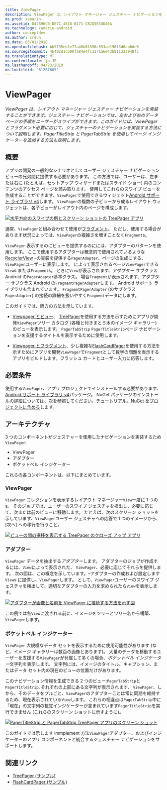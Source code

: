 ```yaml
---
title: ViewPager
description: ViewPager は、レイアウト マネージャー ジェスチャー ナビゲーションを実装することができます。 ジェスチャー ナビゲーションでは、左および右のデータ ページの手順をユーザーがスワイプができます。 このガイドには、ViewPager とフラグメント必要に応じて、ジェスチャーのナビゲーションを実装する方法について説明します。 PagerTitleStrip と PagerTabStrip を使用してページ インジケーターを追加する方法も説明します。
ms.prod: xamarin
ms.assetid: D42896C0-DE7C-4818-B171-CB2D5E5DD46A
ms.technology: xamarin-android
author: conceptdev
ms.author: crdun
ms.date: 03/01/2018
ms.openlocfilehash: bb9795eb1e77a48b01556c553ae19613d6ab6de6
ms.sourcegitcommit: 4b402d1c508fa84e4fc3171a6e43b811323948fc
ms.translationtype: MT
ms.contentlocale: ja-JP
ms.lasthandoff: 04/23/2019
ms.locfileid: "61267605"
---
```

# <a name="viewpager"></a>ViewPager

_ViewPager は、レイアウト マネージャー ジェスチャー ナビゲーションを実装することができます。ジェスチャー ナビゲーションでは、左および右のデータ ページの手順をユーザーがスワイプができます。このガイドには、ViewPager とフラグメント必要に応じて、ジェスチャーのナビゲーションを実装する方法について説明します。PagerTitleStrip と PagerTabStrip を使用してページ インジケーターを追加する方法も説明します。_

 
## <a name="overview"></a>概要

アプリの開発の一般的なシナリオとしてユーザー ジェスチャー ナビゲーション ビューの兄弟間に提供する必要があります。 この方法では、ユーザーは、左または右に (たとえば、セットアップ ウィザードまたはスライド ショー) 内のコンテンツのアクセス ページを読み取ります。 使用してこれらのスワイプ ビューを作成することができます、`ViewPager`で使用できるウィジェット[Android サポート ライブラリ v4](https://www.nuget.org/packages/Xamarin.Android.Support.v4/)します。 `ViewPager`の複数の子ビューから成るレイアウト ウィジェットは、各子ビューがレイアウト内のページを構成します。 

[![水平方向のスワイプの例とスクリーン ショットの TreePager アプリ](images/01-intro-sml.png)](images/01-intro.png#lightbox)

通常、`ViewPager`と組み合わせて使用が[フラグメント](https://developer.xamarin.com/guides/android/platform_features/fragments/)。 ただし、使用する場合があります状況によっては、`ViewPager`の複雑さを増すことなく`Fragment`s。

`ViewPager` 表示するのにビューを提供するのにには、アダプターのパターンを使用します。 ここで使用するアダプターは概念的で使用されているような[RecyclerView](~/android/user-interface/layouts/recycler-view/index.md) &ndash;の実装を提供する`PagerAdapter`、ページの生成にする、`ViewPager`ユーザーに表示します。 によって表示されるページ`ViewPager`できる`View`s または`Fragment`s。 ときに`View`が表示されます、アダプター サブクラス Android の`PagerAdapter`基本クラス。 場合`Fragment`が表示されます、アダプター サブクラス Android の`FragmentPagerAdapter`します。 Android サポート ライブラリも含まれています。 `FragmentPagerAdapter` (のサブクラス`PagerAdapter`) の接続の詳細を扱いやすく`Fragment`データにします。 

このガイドでは、両方の方法を示しています。 

-   [Viewpager とビュー](~/android/user-interface/controls/view-pager/viewpager-and-views.md)、 [TreePager](https://developer.xamarin.com/samples/monodroid/UserInterface/TreePager/)を使用する方法を示すためにアプリが開発`ViewPager`ツリー カタログ (各種と付きまとう木のイメージ ギャラリー) のビューを表示します。 
    `PagerTabStrip`  `PagerTitleStrip`ページ ナビゲーションを支援するタイトルを表示するために使用します。

-   [Viewpager とフラグメント](~/android/user-interface/controls/view-pager/viewpager-and-fragments.md)、少し複雑な[FlashCardPager](https://developer.xamarin.com/samples/monodroid/UserInterface/TreePager/)を使用する方法を示すためにアプリを開発`ViewPager`で`Fragment`として数学の問題を表示するアプリをビルドします。フラッシュ カードとユーザー入力に応答します。 


## <a name="requirements"></a>必要条件

使用する`ViewPager`、アプリ プロジェクトでインストールする必要があります、 [Android サポート ライブラリ v4](https://www.nuget.org/packages/Xamarin.Android.Support.v4/)パッケージ。 NuGet パッケージのインストールの詳細については、次を参照してください。[チュートリアル。NuGet をプロジェクトに含める](https://docs.microsoft.com/visualstudio/mac/nuget-walkthrough)します。 

 
## <a name="architecture"></a>アーキテクチャ

3 つのコンポーネントがジェスチャーを使用したナビゲーションを実装するため`ViewPager`:

-   ViewPager
-   アダプター
-   ポケットベル インジケーター

これらの各コンポーネントは、以下にまとめています。



### <a name="viewpager"></a>ViewPager

`ViewPager` コレクションを表示するレイアウト マネージャー`View`一度に 1 つの s。 そのジョブでは、ユーザーのスワイプ ジェスチャを検出し、必要に応じて、次または前のビューに移動します。 たとえば、次のスクリーン ショットを示しています、`ViewPager`ユーザー ジェスチャへの応答で 1 つのイメージから、[次へ] への移行を行うこと。 

[![ビューの間の遷移を表示する TreePager のクローズ アップ アプリ](images/02-transition-sml.png)](images/02-transition.png#lightbox)


### <a name="adapter"></a>アダプター

`ViewPager` データを抽出する*アダプター*します。 アダプターのジョブが作成するには、`View`によって表示された、 `ViewPager`、必要に応じてそれらを提供します。 次の図は、この概念を示しています。&ndash;アダプターの作成および設定します`View`s に提供し、`ViewPager`します。 として、`ViewPager`ユーザーのスワイプ ジェスチャを検出して、適切なアダプターの入力を求められたら`View`を表示します。 

[![アダプターが画像と名前を ViewPager に接続する方法を示す図](images/03-adapter-sml.png)](images/03-adapter.png#lightbox)

この例では各`View`に渡される前に、イメージをツリーとツリー名から構築、`ViewPager`します。 



### <a name="pager-indicator"></a>ポケットベル インジケーター

`ViewPager` 大規模なデータ セットを表示するために使用可能性があります (など、イメージ ギャラリーは数百の画像とあります)。 大量のデータを移動するユーザーを支援する`ViewPager`が付属して多くの場合、*ポケットベル インジケーター*文字列を表示します。 文字列には、イメージのタイトル、キャプション、またはデータ セット内の現在のビューの位置だけがあります。 

このナビゲーション情報を生成できる 2 つのビュー:`PagerTabStrip`と`PagerTitleStrip.`それぞれの上部にある文字列が表示されます、 `ViewPager`、しから、そのデータをプルごと、`ViewPager`のアダプターことは常に同期を維持するため、現在表示されている`View`します。 これらの相違点は`PagerTabStrip`中に「現在」の文字列の視覚インジケーターが含まれています`PagerTitleStrip`を実行できません (これらのスクリーン ショットに示すように)。 

[![PagerTitleStrip と PagerTabStrip TreePager アプリのスクリーン ショット](images/04-comparison-sml.png)](images/04-comparison.png#lightbox)

このガイドでは示します immplement 方法`ViewPager`アダプター、およびインジケーターのアプリ コンポーネントと統合するジェスチャー ナビゲーションをサポートします。 



## <a name="related-links"></a>関連リンク

- [TreePager (サンプル)](https://developer.xamarin.com/samples/monodroid/UserInterface/TreePager)
- [FlashCardPager (サンプル)](https://developer.xamarin.com/samples/monodroid/UserInterface/FlashCardPager)
